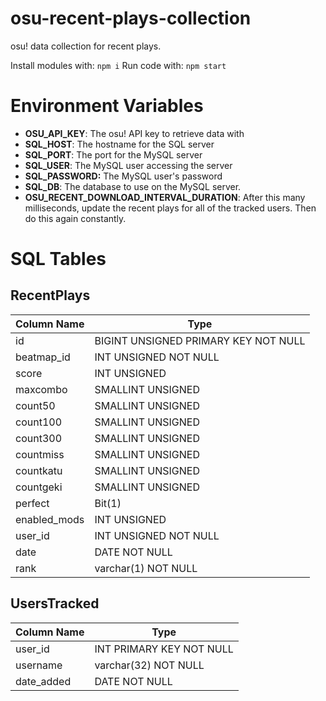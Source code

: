 # osu-recent-plays-collection
osu! data collection for recent plays.


Install modules with:
`npm i`
Run code with:
`npm start`

# Environment Variables

- **OSU_API_KEY**: The osu! API key to retrieve data with
- **SQL_HOST**: The hostname for the SQL server
- **SQL_PORT**: The port for the MySQL server
- **SQL_USER**: The MySQL user accessing the server
- **SQL_PASSWORD:** The MySQL user's password
- **SQL_DB**: The database to use on the MySQL server.
- **OSU_RECENT_DOWNLOAD_INTERVAL_DURATION**: After this many milliseconds, update the recent plays for all of the tracked users. Then do this again constantly.

# SQL Tables

## RecentPlays

| Column Name | Type |
| --- | ---------- |
| id | BIGINT UNSIGNED PRIMARY KEY NOT NULL |
| beatmap_id | INT UNSIGNED NOT NULL |
| score | INT UNSIGNED |
| maxcombo | SMALLINT UNSIGNED |
| count50 | SMALLINT UNSIGNED |
| count100 | SMALLINT UNSIGNED |
| count300 | SMALLINT UNSIGNED |
| countmiss | SMALLINT UNSIGNED |
| countkatu | SMALLINT UNSIGNED |
| countgeki | SMALLINT UNSIGNED |
| perfect | Bit(1) |
| enabled_mods | INT UNSIGNED |
| user_id | INT UNSIGNED NOT NULL |
| date | DATE NOT NULL |
| rank | varchar(1) NOT NULL |

## UsersTracked

| Column Name | Type |
| --- | ---------- |
| user_id | INT PRIMARY KEY NOT NULL  |
| username | varchar(32) NOT NULL |
| date_added | DATE NOT NULL |
